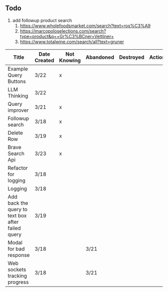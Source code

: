 ## Todo

1. add followup product search
    1. https://www.wholefoodsmarket.com/search?text=ros%C3%A9
    2. https://marcopoloselections.com/search?type=product&q=+Gr%C3%BCner+Veltliner+
    3. https://www.totalwine.com/search/all?text=gruner

| Title                                             | Date Created | Not Knowing | Abandoned | Destroyed | Action | Completed |
|---------------------------------------------------|--------------|-------------|-----------|-----------|--------|-----------|
| Example Query Buttons                             | 3/22         | x           |           |           |        |           |
| LLM Thinking                                      | 3/22         |             |           |           |        | 3/23      |
| Query improver                                    | 3/21         | x           |           |           |        |           |
| Followup search                                   | 3/18         | x           |           |           |        |           |
| Delete Row                                        | 3/19         | x           |           |           |        |           |
| Brave Search Api                                  | 3/23         | x           |           |           |        |           |
| Refactor for logging                              | 3/18         |             |           |           |        | 3/19      |
| Logging                                           | 3/18         |             |           |           |        | 3/19      |
| Add back the query to text box after failed query | 3/19         |             |           |           |        | 3/20      |
| Modal for bad response                            | 3/18         |             | 3/21      |           |        |           |
| Web sockets tracking progress                     | 3/18         |             | 3/21      |           |        |           |
